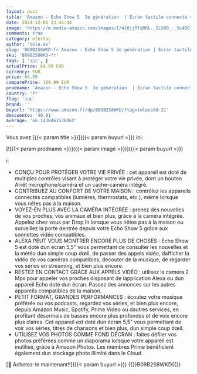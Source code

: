 ```yaml
---
layout: post
title: 'Amazon - Echo Show 5  3e génération  | Écran tactile connecté compact avec Alexa pour le contrôle de votre maison connectée et bien plus | Anthracite'
date: 2024-12-01 23:44:44
image: 'https://m.media-amazon.com/images/I/418jjRTqRRL._SL500_._SL400_.jpg'
comments: true
category: ofertas
author: 'tole.es'
slug: 'B09B2S8WKD-fr Amazon - Echo Show 5 3e génération | Écran tactile...'
sku: 'B09B2S8WKD-fr'
tags: [ '🇫🇷', ]
actualPrice: 64.99 EUR
currency: EUR
price: 64.99
comparePrice: 109.99 EUR
prodname: 'Amazon - Echo Show 5  3e génération  | Écran tactile connecté compact avec Alexa pour le contrôle de votre maison connectée et bien plus | Anthracite'
country: 'fr'
flag: '🇫🇷'
brand: ''
buyurl: 'https://www.amazon.fr/dp/B09B2S8WKD/?tag=tolees0d-21'
descuento: '40.91'
average: '66.1438461538462'
---
```


Vous avez [{{< param title >}}]({{< param buyurl >}}) ici:

[![{{< param prodname >}}]({{< param image >}})]({{< param buyurl >}})

ℹ️:

- CONÇU POUR PROTÉGER VOTRE VIE PRIVÉE : cet appareil est doté de multiples contrôles visant à protéger votre vie privée, dont un bouton Arrêt microphone/caméra et un cache-caméra intégré.
- CONTRIBUEZ AU CONFORT DE VOTRE MAISON : contrôlez les appareils connectés compatibles (lumières, thermostats, etc.), même lorsque vous nêtes pas à la maison.
- VOYEZ-EN PLUS AVEC LA CAMÉRA INTÉGRÉE : prenez des nouvelles de vos proches, vos animaux et bien plus, grâce à la caméra intégrée. Appelez chez vous par Drop In lorsque vous nêtes pas à la maison ou surveillez la porte dentrée depuis votre Echo Show 5 grâce aux sonnettes vidéo compatibles.
- ALEXA PEUT VOUS MONTRER ENCORE PLUS DE CHOSES : Echo Show 5 est doté dun écran 5,5" vous permettant de consulter les nouvelles et la météo dun simple coup dœil, de passer des appels vidéo, dafficher la vidéo de vos caméras compatibles, découter de la musique, de regarder vos séries en streaming, et bien plus encore.
- RESTEZ EN CONTACT GRÂCE AUX APPELS VIDÉO : utilisez la caméra 2 Mpx pour appeler vos proches disposant de lapplication Alexa ou dun appareil Echo doté dun écran. Passez des annonces sur les autres appareils compatibles de la maison.
- PETIT FORMAT, GRANDES PERFORMANCES : écoutez votre musique préférée ou vos podcasts, regardez vos séries, et bien plus encore, depuis Amazon Music, Spotify, Prime Video ou dautres services, en profitant désormais de basses encore plus profondes et de voix encore plus claires. Cet appareil est doté dun écran 5,5" vous permettant de voir vos séries, titres de chansons et bien plus, dun simple coup dœil.
- UTILISEZ VOS PHOTOS COMME FOND DÉCRAN : faites défiler vos photos préférées comme un diaporama lorsque votre appareil est inutilisé, grâce à Amazon Photos. Les membres Prime bénéficient également dun stockage photo illimité dans le Cloud.

[🛒 Achetez-le maintenant!!]({{< param buyurl >}})
{{<world>}}B09B2S8WKD{{</world>}}
